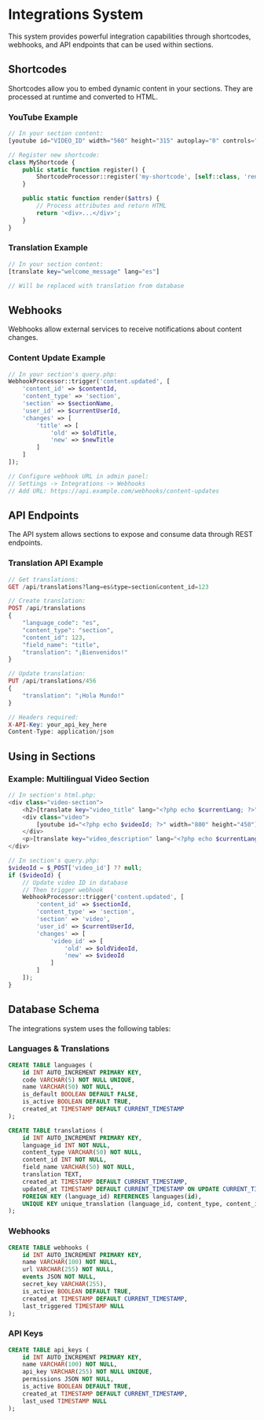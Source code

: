 # Integrations System

This system provides powerful integration capabilities through shortcodes, webhooks, and API endpoints that can be used within sections.

## Shortcodes

Shortcodes allow you to embed dynamic content in your sections. They are processed at runtime and converted to HTML.

### YouTube Example
```php
// In your section content:
[youtube id="VIDEO_ID" width="560" height="315" autoplay="0" controls="1"]

// Register new shortcode:
class MyShortcode {
    public static function register() {
        ShortcodeProcessor::register('my-shortcode', [self::class, 'render']);
    }

    public static function render($attrs) {
        // Process attributes and return HTML
        return '<div>...</div>';
    }
}
```

### Translation Example
```php
// In your section content:
[translate key="welcome_message" lang="es"]

// Will be replaced with translation from database
```

## Webhooks

Webhooks allow external services to receive notifications about content changes.

### Content Update Example
```php
// In your section's query.php:
WebhookProcessor::trigger('content.updated', [
    'content_id' => $contentId,
    'content_type' => 'section',
    'section' => $sectionName,
    'user_id' => $currentUserId,
    'changes' => [
        'title' => [
            'old' => $oldTitle,
            'new' => $newTitle
        ]
    ]
]);

// Configure webhook URL in admin panel:
// Settings -> Integrations -> Webhooks
// Add URL: https://api.example.com/webhooks/content-updates
```

## API Endpoints

The API system allows sections to expose and consume data through REST endpoints.

### Translation API Example
```php
// Get translations:
GET /api/translations?lang=es&type=section&content_id=123

// Create translation:
POST /api/translations
{
    "language_code": "es",
    "content_type": "section", 
    "content_id": 123,
    "field_name": "title",
    "translation": "¡Bienvenidos!"
}

// Update translation:
PUT /api/translations/456
{
    "translation": "¡Hola Mundo!"
}

// Headers required:
X-API-Key: your_api_key_here
Content-Type: application/json
```

## Using in Sections

### Example: Multilingual Video Section

```php
// In section's html.php:
<div class="video-section">
    <h2>[translate key="video_title" lang="<?php echo $currentLang; ?>"]</h2>
    <div class="video">
        [youtube id="<?php echo $videoId; ?>" width="800" height="450"]
    </div>
    <p>[translate key="video_description" lang="<?php echo $currentLang; ?>"]</p>
</div>

// In section's query.php:
$videoId = $_POST['video_id'] ?? null;
if ($videoId) {
    // Update video ID in database
    // Then trigger webhook
    WebhookProcessor::trigger('content.updated', [
        'content_id' => $sectionId,
        'content_type' => 'section',
        'section' => 'video',
        'user_id' => $currentUserId,
        'changes' => [
            'video_id' => [
                'old' => $oldVideoId,
                'new' => $videoId
            ]
        ]
    ]);
}
```

## Database Schema

The integrations system uses the following tables:

### Languages & Translations
```sql
CREATE TABLE languages (
    id INT AUTO_INCREMENT PRIMARY KEY,
    code VARCHAR(5) NOT NULL UNIQUE,
    name VARCHAR(50) NOT NULL,
    is_default BOOLEAN DEFAULT FALSE,
    is_active BOOLEAN DEFAULT TRUE,
    created_at TIMESTAMP DEFAULT CURRENT_TIMESTAMP
);

CREATE TABLE translations (
    id INT AUTO_INCREMENT PRIMARY KEY,
    language_id INT NOT NULL,
    content_type VARCHAR(50) NOT NULL,
    content_id INT NOT NULL,
    field_name VARCHAR(50) NOT NULL,
    translation TEXT,
    created_at TIMESTAMP DEFAULT CURRENT_TIMESTAMP,
    updated_at TIMESTAMP DEFAULT CURRENT_TIMESTAMP ON UPDATE CURRENT_TIMESTAMP,
    FOREIGN KEY (language_id) REFERENCES languages(id),
    UNIQUE KEY unique_translation (language_id, content_type, content_id, field_name)
);
```

### Webhooks
```sql
CREATE TABLE webhooks (
    id INT AUTO_INCREMENT PRIMARY KEY,
    name VARCHAR(100) NOT NULL,
    url VARCHAR(255) NOT NULL,
    events JSON NOT NULL,
    secret_key VARCHAR(255),
    is_active BOOLEAN DEFAULT TRUE,
    created_at TIMESTAMP DEFAULT CURRENT_TIMESTAMP,
    last_triggered TIMESTAMP NULL
);
```

### API Keys
```sql
CREATE TABLE api_keys (
    id INT AUTO_INCREMENT PRIMARY KEY,
    name VARCHAR(100) NOT NULL,
    api_key VARCHAR(255) NOT NULL UNIQUE,
    permissions JSON NOT NULL,
    is_active BOOLEAN DEFAULT TRUE,
    created_at TIMESTAMP DEFAULT CURRENT_TIMESTAMP,
    last_used TIMESTAMP NULL
);
